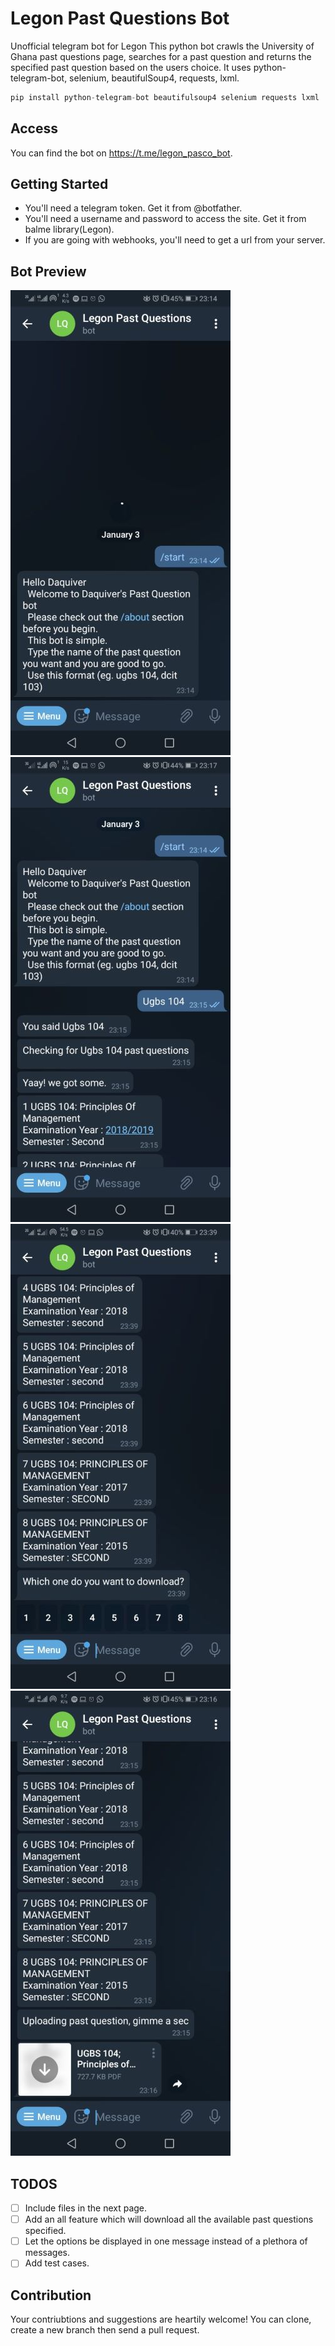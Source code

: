 # Legon Past Questions Bot

Unofficial telegram bot for Legon
This python bot crawls the University of Ghana past questions page, searches for a past question and returns the specified past question based on the users choice. It uses python-telegram-bot, selenium, beautifulSoup4, requests, lxml.
```python
pip install python-telegram-bot beautifulsoup4 selenium requests lxml
```

## Access

You can find the bot on https://t.me/legon_pasco_bot.

## Getting Started

* You'll need a telegram token. Get it from @botfather.
* You'll need a username and password to access the site. Get it from balme library(Legon).
* If you are going with webhooks, you'll need to get a url from your server.

## Bot Preview
![image1](images/1.jpg)
![image2](images/2.jpg)
![image3](images/3.jpg)
![image4](images/4.jpg)

## TODOS

- [ ] Include files in the next page.
- [ ] Add an all feature which will download all the available past questions specified.
- [ ] Let the options be displayed in one message instead of a plethora of messages.
- [ ] Add test cases.

## Contribution
Your contriubtions and suggestions are heartily welcome!
You can clone, create a new branch then send a pull request.

